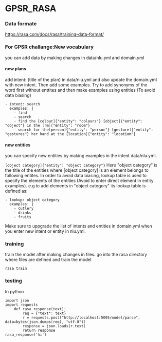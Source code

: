 # GPSR_RASA

### Data formate
https://rasa.com/docs/rasa/training-data-format/

### For GPSR challange:New vocabulary
you can add data by making changes in data/nlu.yml and domain.yml

#### new plans
add intent: (title of the plan) in data/nlu.yml and also update the domain.yml with new intent. Then add some examples.
Try to add synonyms of the word first without enttites and then make examples using entities (To avoid data biasing)

```
- intent: search
  examples: |
    - find
    - search
    - find the [colour]{"entity": "colours"} [object]{"entity": "object"} in the [rm]{"entity": "room"}
    - search for the[person]{"entity": "person"} [gesture]{"entity": "gestures"} her hand at the [location]{"entity": "location"}
```
#### new entities
you can specify new entities by making examples in the intent data/nlu.yml.

```[object category]{"entity": "object category"}```
Here "object category" is the title of the entities where [object category] is an element belongs to following entites. In order to avoid data biasing, lookup table is used to specify the elements of the entities (Avoid to enter direct element in entity examples). e.g to add elements in "object category" its lookup table is defined as:
```
- lookup: object category
  examples: |
    - cutlery
    - drinks
    - fruits
```
Make sure to uppgrade the list of intents and entities in domain.yml when you enter new intent or entity in nlu.yml.

### training
train the model after making changes in files. go into the rasa directory where files are defined and train the model
```
rasa train
```
### testing
In python 
```
import json
import requests
    def rasa_response(text):
        req = {"text": text}
        r = requests.post("http://localhost:5005/model/parse", data=bytes(json.dumps(req), "utf-8"))
        response = json.loads(r.text)
        return response
rasa_response('hi')
```

